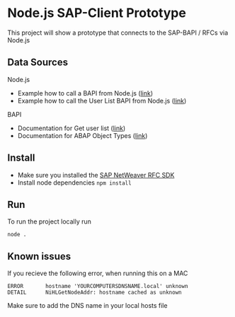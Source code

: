 # Node.js SAP-Client Prototype

This project will show a prototype that connects to the SAP-BAPI / RFCs via Node.js

## Data Sources

Node.js

- Example how to call a BAPI from Node.js ([link](https://github.com/SAP/node-rfc))
- Example how to call the User List BAPI from Node.js ([link](http://blog.maruskin.eu/2018/04/how-to-call-bapi-in-sap-from-nodejs-app.html))

BAPI

- Documentation for Get user list ([link](https://www.se80.co.uk/sapfms/b/bapi/bapi_customer_getlist.htm))
- Documentation for ABAP Object Types ([link](https://www.sapdatasheet.org/abap/tabl/bapiussrge.html))

## Install

- Make sure you installed the [SAP NetWeaver RFC SDK](https://sap.github.io/node-rfc/install.html#sap-nw-rfc-sdk-installation)
- Install node dependencies `npm install`

## Run

To run the project locally run

`node .`


## Known issues

If you recieve the following error, when running this on a MAC

```
ERROR       hostname 'YOURCOMPUTERSDNSNAME.local' unknown
DETAIL      NiHLGetNodeAddr: hostname cached as unknown
```

Make sure to add the DNS name in your local hosts file
